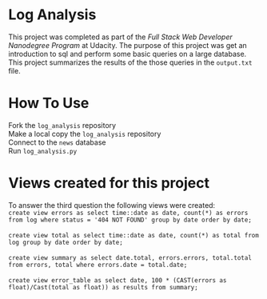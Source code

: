 # Log Analysis
This project was completed as part of the _Full Stack Web Developer Nanodegree Program_ at Udacity. The purpose of this project was get an introduction to sql and perform some basic queries on a large database. This project summarizes the results of the those queries in the `output.txt` file. 

# How To Use
Fork the `log_analysis` repository <br />
Make a local copy the `log_analysis` repository <br />
Connect to the `news` database <br />
Run `log_analysis.py` <br />

# Views created for this project
To answer the third question the following views were created: <br />
`create view errors as select time::date as date, count(*) as errors from log where status = '404 NOT FOUND' group by date order by date;
` <br /> <br />
`create view total as select time::date as date, count(*) as total from log group by date order by date;
` <br /> <br />
`create view summary as select date.total, errors.errors, total.total from errors, total where errors.date = total.date;
` <br /> <br />
`create view error_table as select date, 100 * (CAST(errors as float)/Cast(total as float)) as results from summary;
` <br />

